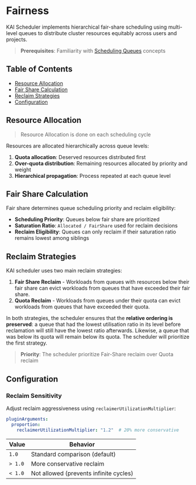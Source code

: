 # Fairness

KAI Scheduler implements hierarchical fair-share scheduling using multi-level queues to distribute cluster resources equitably across users and projects.

> **Prerequisites**: Familiarity with [Scheduling Queues](../queues/README.md) concepts

## Table of Contents
- [Resource Allocation](#resource-allocation)
- [Fair Share Calculation](#fair-share-calculation)
- [Reclaim Strategies](#reclaim-strategies)
- [Configuration](#configuration)

## Resource Allocation

> Resource Allocation is done on each scheduling cycle

Resources are allocated hierarchically across queue levels:

1. **Quota allocation**: Deserved resources distributed first
2. **Over-quota distribution**: Remaining resources allocated by priority and weight
3. **Hierarchical propagation**: Process repeated at each queue level

## Fair Share Calculation

Fair share determines queue scheduling priority and reclaim eligibility:

- **Scheduling Priority**: Queues below fair share are prioritized
- **Saturation Ratio**: `Allocated / FairShare` used for reclaim decisions
- **Reclaim Eligibility**: Queues can only reclaim if their saturation ratio remains lowest among siblings

## Reclaim Strategies
KAI scheduler uses two main reclaim strategies:
1. **Fair Share Reclaim** - Workloads from queues with resources below their fair share can evict workloads from queues that have exceeded their fair share.
2. **Quota Reclaim** - Workloads from queues under their quota can evict workloads from queues that have exceeded their quota.

In both strategies, the scheduler ensures that the **relative ordering is preserved**: a queue that had the lowest utilisation ratio in its level before reclamation will still have the lowest ratio afterwards. Likewise, a queue that was below its quota will remain below its quota.
The scheduler will prioritize the first strategy.

> **Priority**: The scheduler prioritize Fair-Share reclaim over Quota reclaim

## Configuration

### Reclaim Sensitivity
Adjust reclaim aggressiveness using `reclaimerUtilizationMultiplier`:

```yaml
pluginArguments:
  proportion:
    reclaimerUtilizationMultiplier: "1.2"  # 20% more conservative
```

| Value | Behavior |
|-------|----------|
| `1.0` | Standard comparison (default) |
| `> 1.0` | More conservative reclaim |
| `< 1.0` | Not allowed (prevents infinite cycles) |
